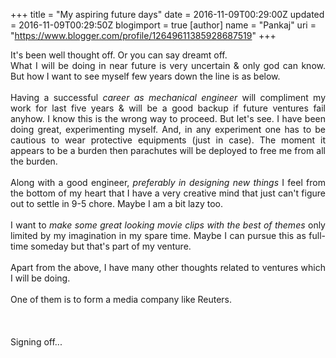 +++
title = "My aspiring future days"
date = 2016-11-09T00:29:00Z
updated = 2016-11-09T00:29:50Z
blogimport = true 
[author]
	name = "Pankaj"
	uri = "https://www.blogger.com/profile/12649611385928687519"
+++

<div dir="ltr" style="text-align: left;" trbidi="on"><div style="text-align: justify;">It's been well thought off. Or you can say dreamt off.</div><div style="text-align: justify;">What I will be doing in near future is very uncertain &amp; only god can know. But how I want to see myself few&nbsp;years down the line is as below.</div><div style="text-align: justify;"><br /></div><div style="text-align: justify;">Having a successful <i>career as mechanical engineer</i> will compliment my work for last five years &amp; will be a good backup if future ventures fail anyhow. I know this is the wrong way to proceed. But let's see. I have been doing great, experimenting myself. And, in any experiment one has to be cautious to wear protective equipments&nbsp;(just in case). The moment it appears to be a burden then parachutes will be deployed to free me from all the burden.</div><div style="text-align: justify;"><br /></div><div style="text-align: justify;">Along with a good engineer, <i>preferably in designing new things</i>&nbsp;I feel from the bottom of my heart that I have a very creative mind that just can't figure out to settle in 9-5 chore. Maybe I am a bit lazy too.</div><div style="text-align: justify;"><br /></div><div style="text-align: justify;">I want to <i>make some great looking movie clips with the best of themes</i> only limited by my imagination in my spare time. Maybe I can pursue this as full-time someday but that's part of my venture.</div><div style="text-align: justify;"><br /></div><div style="text-align: justify;">Apart from the above, I have many other thoughts related to ventures which I will be doing.</div><div style="text-align: justify;"><br /></div><div style="text-align: justify;">One of them is to form a media company like Reuters.<br /><br /><br /><br />Signing off...</div></div>
